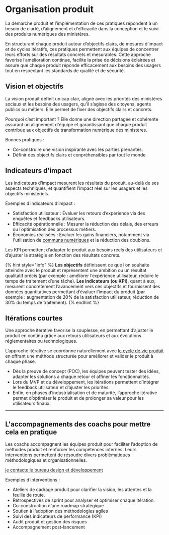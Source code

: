 # Organisation produit

La démarche produit et l’implémentation de ces pratiques répondent à un besoin de clarté, d’alignement et d’efficacité dans la conception et le suivi des produits numériques des ministères.

En structurant chaque produit autour d’objectifs clairs, de mesures d’impact et de cycles itératifs, ces pratiques permettent aux équipes de concentrer leurs efforts sur des résultats concrets et mesurables. 
Cette approche favorise l’amélioration continue, facilite la prise de décisions éclairées et assure que chaque produit réponde efficacement aux besoins des usagers tout en respectant les standards de qualité et de sécurité.

## Vision et objectifs

La vision produit définit un cap clair, aligné avec les priorités des ministères sociaux et les besoins des usagers, qu’il s’agisse des citoyens, agents publics ou métiers. Elle permet de fixer des objectifs clairs et concrets.

Pourquoi c’est important ?
Elle donne une direction partagée et cohérente assurant un alignement d'équipe et garantissant que chaque produit contribue aux objectifs de transformation numérique des ministères.

Bonnes pratiques :

* Co-construire une vision inspirante avec les parties prenantes.
* Définir des objectifs clairs et conpréhensibles par tout le monde

## Indicateurs d’impact 

Les indicateurs d’impact mesurent les résultats du produit, au-delà de ses aspects techniques, et quantifient l’impact réel sur les usagers et les objectifs ministériels.

Exemples d’indicateurs d’impact :

* Satisfaction utilisateur : Évaluer les retours d’expérience via des enquêtes et feedbacks utilisateurs.
* Efficacité opérationnelle : Mesurer la réduction des délais, des erreurs ou l’optimisation des processus métiers.
* Économies réalisées : Evaluer les gains financiers, notamment via l'utilisation de [communs numériques](/communs-numeriques.md) et la réduction des doublons.

Les KPI permettent d’adapter le produit aux besoins réels des utilisateurs et d’ajuster la stratégie en fonction des résultats concrets.

{% hint style="info" %}
**Les objectifs** définissent ce que l’on souhaite atteindre avec le produit et représentent une ambition ou un résultat qualitatif précis (par exemple : améliorer l’expérience utilisateur, réduire le temps de traitement d’une tâche).
**Les indicateurs (ou KPI)**, quant à eux, mesurent concrètement l’avancement vers ces objectifs et fournissent des données quantitatives permettant d’évaluer l’impact du produit (par exemple : augmentation de 20% de la satisfaction utilisateur, réduction de 30% du temps de traitement).
{% endhint %}

## Itérations courtes

Une approche itérative favorise la souplesse, en permettant d’ajuster le produit en continu grâce aux retours utilisateurs et aux évolutions réglementaires ou technologiques.

L’approche itérative se coordonne naturellement avec [le cycle de vie produit](/introduction/cycle-de-vie-produit) en offrant une méthode structurée pour améliorer et valider le produit à chaque phase.
* Dès la preuve de concept (POC), les équipes peuvent tester des idées, adapter les solutions à chaque retour et affiner les fonctionnalités.
* Lors du MVP et du développement, les itérations permettent d’intégrer le feedback utilisateur et d’ajuster les priorités. 
* Enfin, en phases d’industrialisation et de maturité, l’approche itérative permet d’optimiser le produit et de prolonger sa valeur pour les utilisateurs finaux.

---

## L'accompagnements des coachs pour mettre cela en pratique 

Les coachs accompagnent les équipes produit pour faciliter l’adoption de méthodes produit et renforcer les compétences internes.
Leurs interventions permettent de résoudre divers problèmatiques méthodologiques et organisationnelles. 

[je contacte le bureau design et développement](https://msociauxfr.sharepoint.com/teams/ProductTeams-DevDesignAccessibilitRechercheutilisateurCoachi/SitePages/Accueil.aspx)

Exemples d’interventions :

* Ateliers de cadrage produit pour clarifier la vision, les attentes et la feuille de route.
* Rétrospectives de sprint pour analyser et optimiser chaque itération.
* Co-construction d’une roadmap stratégique
* Soutien à l’adoption des méthodologies agiles
* Suivi des indicateurs de performance (KPI)
* Audit produit et gestion des risques
* Accompagnement post-lancement
